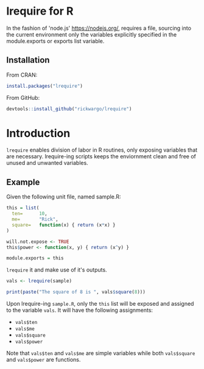 # lrequire for R

In the fashion of 'node.js' <https://nodejs.org/>, requires a file,
sourcing into the current environment only the variables explicitly specified
in the module.exports or exports list variable.

## Installation

From CRAN:
```r
install.packages("lrequire")
```

From GitHub:
```r
devtools::install_github("rickwargo/lrequire")
```

# Introduction

`lrequire` enables division of labor in R routines, only exposing variables that are necessary.
lrequire-ing scripts keeps the enviornment clean and free of unused and unwanted variables.

## Example
Given the following unit file, named sample.R:
```r
this = list(
  ten=      10,
  me=       "Rick",
  square=   function(x) { return (x*x) }
)

will.not.expose <- TRUE
this$power <- function(x, y) { return (x^y) }

module.exports = this
```
`lrequire` it and make use of it's outputs.
```r
vals <- lrequire(sample)

print(paste("The square of 8 is ", vals$square(8)))
```

Upon lrequire-ing `sample.R`, only the `this` list will be exposed and assigned to the variable 
`vals`. It will have the following assignments:

 - `vals$ten`
 - `vals$me`
 - `vals$square`
 - `vals$power`
 
Note that `vals$ten` and `vals$me` are simple variables while both `vals$square` and `vals$power`
are functions.
